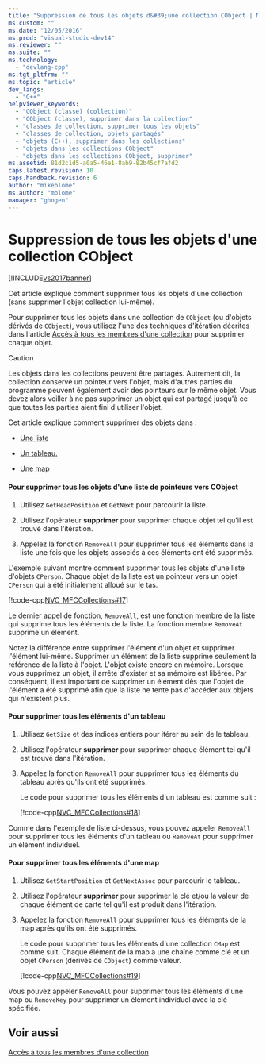 ```yaml
---
title: "Suppression de tous les objets d&#39;une collection CObject | Microsoft Docs"
ms.custom: ""
ms.date: "12/05/2016"
ms.prod: "visual-studio-dev14"
ms.reviewer: ""
ms.suite: ""
ms.technology: 
  - "devlang-cpp"
ms.tgt_pltfrm: ""
ms.topic: "article"
dev_langs: 
  - "C++"
helpviewer_keywords: 
  - "CObject (classe) (collection)"
  - "CObject (classe), supprimer dans la collection"
  - "classes de collection, supprimer tous les objets"
  - "classes de collection, objets partagés"
  - "objets (C++), supprimer dans les collections"
  - "objets dans les collections CObject"
  - "objets dans les collections CObject, supprimer"
ms.assetid: 81d2c1d5-a0a5-46e1-8ab9-82b45cf7afd2
caps.latest.revision: 10
caps.handback.revision: 6
author: "mikeblome"
ms.author: "mblome"
manager: "ghogen"
---
```

# Suppression de tous les objets d&#39;une collection CObject
[!INCLUDE[vs2017banner](../assembler/inline/includes/vs2017banner.md)]

Cet article explique comment supprimer tous les objets d'une collection \(sans supprimer l'objet collection lui\-même\).  
  
 Pour supprimer tous les objets dans une collection de `CObject` \(ou d'objets dérivés de `CObject`\), vous utilisez l'une des techniques d'itération décrites dans l'article [Accès à tous les membres d'une collection](../mfc/accessing-all-members-of-a-collection.md) pour supprimer chaque objet.  
  
> [!CAUTION]
>  Les objets dans les collections peuvent être partagés.  Autrement dit, la collection conserve un pointeur vers l'objet, mais d'autres parties du programme peuvent également avoir des pointeurs sur le même objet.  Vous devez alors veiller à ne pas supprimer un objet qui est partagé jusqu'à ce que toutes les parties aient fini d'utiliser l'objet.  
  
 Cet article explique comment supprimer des objets dans :  
  
-   [Une liste](#_core_to_delete_all_objects_in_a_list_of_pointers_to_cobject)  
  
-   [Un tableau.](#_core_to_delete_all_elements_in_an_array)  
  
-   [Une map](#_core_to_delete_all_elements_in_a_map)  
  
#### Pour supprimer tous les objets d'une liste de pointeurs vers CObject  
  
1.  Utilisez `GetHeadPosition` et `GetNext` pour parcourir la liste.  
  
2.  Utilisez l'opérateur **supprimer** pour supprimer chaque objet tel qu'il est trouvé dans l'itération.  
  
3.  Appelez la fonction `RemoveAll` pour supprimer tous les éléments dans la liste une fois que les objets associés à ces éléments ont été supprimés.  
  
 L'exemple suivant montre comment supprimer tous les objets d'une liste d'objets `CPerson`.  Chaque objet de la liste est un pointeur vers un objet `CPerson` qui a été initialement alloué sur le tas.  
  
 [!code-cpp[NVC_MFCCollections#17](../mfc/codesnippet/CPP/deleting-all-objects-in-a-cobject-collection_1.cpp)]  
  
 Le dernier appel de fonction, `RemoveAll`, est une fonction membre de la liste qui supprime tous les éléments de la liste.  La fonction membre `RemoveAt` supprime un élément.  
  
 Notez la différence entre supprimer l'élément d'un objet et supprimer l'élément lui\-même.  Supprimer un élément de la liste supprime seulement la référence de la liste à l'objet.  L'objet existe encore en mémoire.  Lorsque vous supprimez un objet, il arrête d'exister et sa mémoire est libérée.  Par conséquent, il est important de supprimer un élément dès que l'objet de l'élément a été supprimé afin que la liste ne tente pas d'accéder aux objets qui n'existent plus.  
  
#### Pour supprimer tous les éléments d'un tableau  
  
1.  Utilisez `GetSize` et des indices entiers pour itérer au sein de le tableau.  
  
2.  Utilisez l'opérateur **supprimer** pour supprimer chaque élément tel qu'il est trouvé dans l'itération.  
  
3.  Appelez la fonction `RemoveAll` pour supprimer tous les éléments du tableau après qu'ils ont été supprimés.  
  
     Le code pour supprimer tous les éléments d'un tableau est comme suit :  
  
     [!code-cpp[NVC_MFCCollections#18](../mfc/codesnippet/CPP/deleting-all-objects-in-a-cobject-collection_2.cpp)]  
  
 Comme dans l'exemple de liste ci\-dessus, vous pouvez appeler `RemoveAll` pour supprimer tous les éléments d'un tableau ou `RemoveAt` pour supprimer un élément individuel.  
  
#### Pour supprimer tous les éléments d'une map  
  
1.  Utilisez `GetStartPosition` et `GetNextAssoc` pour parcourir le tableau.  
  
2.  Utilisez l'opérateur **supprimer** pour supprimer la clé et\/ou la valeur de chaque élément de carte tel qu'il est produit dans l'itération.  
  
3.  Appelez la fonction `RemoveAll` pour supprimer tous les éléments de la map après qu'ils ont été supprimés.  
  
     Le code pour supprimer tous les éléments d'une collection `CMap` est comme suit.  Chaque élément de la map a une chaîne comme clé et un objet `CPerson` \(dérivés de `CObject`\) comme valeur.  
  
     [!code-cpp[NVC_MFCCollections#19](../mfc/codesnippet/CPP/deleting-all-objects-in-a-cobject-collection_3.cpp)]  
  
 Vous pouvez appeler `RemoveAll` pour supprimer tous les éléments d'une map ou `RemoveKey` pour supprimer un élément individuel avec la clé spécifiée.  
  
## Voir aussi  
 [Accès à tous les membres d'une collection](../mfc/accessing-all-members-of-a-collection.md)